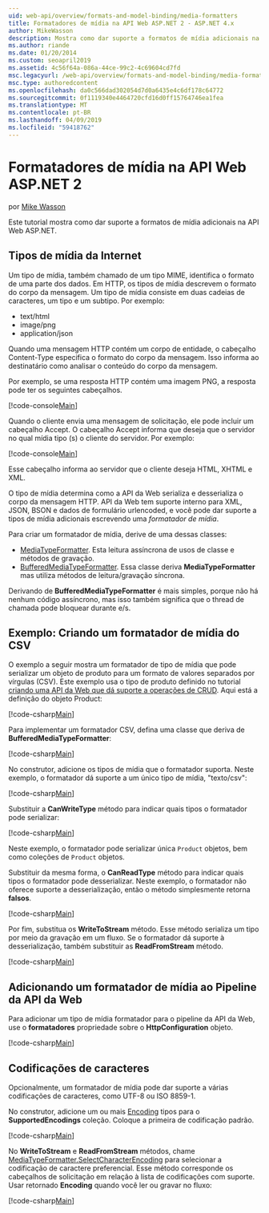 ```yaml
---
uid: web-api/overview/formats-and-model-binding/media-formatters
title: Formatadores de mídia na API Web ASP.NET 2 - ASP.NET 4.x
author: MikeWasson
description: Mostra como dar suporte a formatos de mídia adicionais na API Web ASP.NET para ASP.NET 4. x.
ms.author: riande
ms.date: 01/20/2014
ms.custom: seoapril2019
ms.assetid: 4c56f64a-086a-44ce-99c2-4c69604cd7fd
msc.legacyurl: /web-api/overview/formats-and-model-binding/media-formatters
msc.type: authoredcontent
ms.openlocfilehash: da0c566dad302054d7d0a6435e4c6df178c64772
ms.sourcegitcommit: 0f1119340e4464720cfd16d0ff15764746ea1fea
ms.translationtype: MT
ms.contentlocale: pt-BR
ms.lasthandoff: 04/09/2019
ms.locfileid: "59418762"
---
```

# <a name="media-formatters-in-aspnet-web-api-2"></a>Formatadores de mídia na API Web ASP.NET 2

por [Mike Wasson](https://github.com/MikeWasson)

Este tutorial mostra como dar suporte a formatos de mídia adicionais na API Web ASP.NET.

## <a name="internet-media-types"></a>Tipos de mídia da Internet

Um tipo de mídia, também chamado de um tipo MIME, identifica o formato de uma parte dos dados. Em HTTP, os tipos de mídia descrevem o formato do corpo da mensagem. Um tipo de mídia consiste em duas cadeias de caracteres, um tipo e um subtipo. Por exemplo:

- text/html
- image/png
- application/json

Quando uma mensagem HTTP contém um corpo de entidade, o cabeçalho Content-Type especifica o formato do corpo da mensagem. Isso informa ao destinatário como analisar o conteúdo do corpo da mensagem.

Por exemplo, se uma resposta HTTP contém uma imagem PNG, a resposta pode ter os seguintes cabeçalhos.

[!code-console[Main](media-formatters/samples/sample1.cmd)]

Quando o cliente envia uma mensagem de solicitação, ele pode incluir um cabeçalho Accept. O cabeçalho Accept informa que deseja que o servidor no qual mídia tipo (s) o cliente do servidor. Por exemplo:

[!code-console[Main](media-formatters/samples/sample2.cmd)]

Esse cabeçalho informa ao servidor que o cliente deseja HTML, XHTML e XML.

O tipo de mídia determina como a API da Web serializa e desserializa o corpo da mensagem HTTP. API da Web tem suporte interno para XML, JSON, BSON e dados de formulário urlencoded, e você pode dar suporte a tipos de mídia adicionais escrevendo uma *formatador de mídia*.

Para criar um formatador de mídia, derive de uma dessas classes:

- [MediaTypeFormatter](https://msdn.microsoft.com/library/system.net.http.formatting.mediatypeformatter.aspx). Esta leitura assíncrona de usos de classe e métodos de gravação.
- [BufferedMediaTypeFormatter](https://msdn.microsoft.com/library/system.net.http.formatting.bufferedmediatypeformatter.aspx). Essa classe deriva **MediaTypeFormatter** mas utiliza métodos de leitura/gravação síncrona.

Derivando de **BufferedMediaTypeFormatter** é mais simples, porque não há nenhum código assíncrono, mas isso também significa que o thread de chamada pode bloquear durante e/s.

## <a name="example-creating-a-csv-media-formatter"></a>Exemplo: Criando um formatador de mídia do CSV

O exemplo a seguir mostra um formatador de tipo de mídia que pode serializar um objeto de produto para um formato de valores separados por vírgulas (CSV). Este exemplo usa o tipo de produto definido no tutorial [criando uma API da Web que dá suporte a operações de CRUD](../older-versions/creating-a-web-api-that-supports-crud-operations.md). Aqui está a definição do objeto Product:

[!code-csharp[Main](media-formatters/samples/sample3.cs)]

Para implementar um formatador CSV, defina uma classe que deriva de **BufferedMediaTypeFormatter**:

[!code-csharp[Main](media-formatters/samples/sample4.cs)]

No construtor, adicione os tipos de mídia que o formatador suporta. Neste exemplo, o formatador dá suporte a um único tipo de mídia, &quot;texto/csv&quot;:

[!code-csharp[Main](media-formatters/samples/sample5.cs)]

Substituir a **CanWriteType** método para indicar quais tipos o formatador pode serializar:

[!code-csharp[Main](media-formatters/samples/sample6.cs)]

Neste exemplo, o formatador pode serializar única `Product` objetos, bem como coleções de `Product` objetos.

Substituir da mesma forma, o **CanReadType** método para indicar quais tipos o formatador pode desserializar. Neste exemplo, o formatador não oferece suporte a desserialização, então o método simplesmente retorna **falsos**.

[!code-csharp[Main](media-formatters/samples/sample7.cs)]

Por fim, substitua os **WriteToStream** método. Esse método serializa um tipo por meio da gravação em um fluxo. Se o formatador dá suporte à desserialização, também substituir as **ReadFromStream** método.

[!code-csharp[Main](media-formatters/samples/sample8.cs)]

## <a name="adding-a-media-formatter-to-the-web-api-pipeline"></a>Adicionando um formatador de mídia ao Pipeline da API da Web

Para adicionar um tipo de mídia formatador para o pipeline da API da Web, use o **formatadores** propriedade sobre o **HttpConfiguration** objeto.

[!code-csharp[Main](media-formatters/samples/sample9.cs)]

## <a name="character-encodings"></a>Codificações de caracteres

Opcionalmente, um formatador de mídia pode dar suporte a várias codificações de caracteres, como UTF-8 ou ISO 8859-1.

No construtor, adicione um ou mais [Encoding](https://msdn.microsoft.com/library/system.text.encoding.aspx) tipos para o **SupportedEncodings** coleção. Coloque a primeira de codificação padrão.

[!code-csharp[Main](media-formatters/samples/sample10.cs?highlight=6-7)]

No **WriteToStream** e **ReadFromStream** métodos, chame [MediaTypeFormatter.SelectCharacterEncoding](https://msdn.microsoft.com/library/hh969054.aspx) para selecionar a codificação de caractere preferencial. Esse método corresponde os cabeçalhos de solicitação em relação à lista de codificações com suporte. Usar retornado **Encoding** quando você ler ou gravar no fluxo:

[!code-csharp[Main](media-formatters/samples/sample11.cs?highlight=3,5)]
